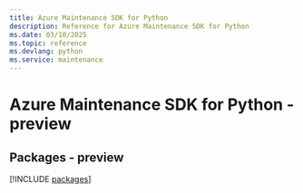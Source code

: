 ```yaml
---
title: Azure Maintenance SDK for Python
description: Reference for Azure Maintenance SDK for Python
ms.date: 03/10/2025
ms.topic: reference
ms.devlang: python
ms.service: maintenance
---
```

# Azure Maintenance SDK for Python - preview
## Packages - preview
[!INCLUDE [packages](maintenance-index.md)]